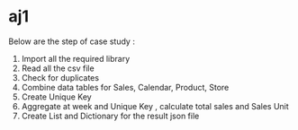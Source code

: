 # aj1
Below are the step of case study :
1)	Import all the required library 
2)	Read all the csv file
3)	Check for duplicates
4)	Combine data tables for Sales, Calendar, Product, Store
5)	Create Unique Key
6)	Aggregate at week and Unique Key , calculate total sales and Sales Unit
7)	Create List and Dictionary for the result json file
